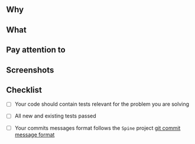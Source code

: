## Why <!-- a short descripton of what this PR is trying to solve-->

## What <!-- a more detailed description -->

## Pay attention to <!-- what should a codereviewer take into account -->

## Screenshots <!-- If you have them, toss 'em here -->

## Checklist
- [ ] Your code should contain tests relevant for the problem you are solving
- [ ] All new and existing tests passed
- [ ] Your commits messages format follows the `Spine` project [git commit message format](https://github.com/codamrobotics/Spine/.github/commit_template.md)

